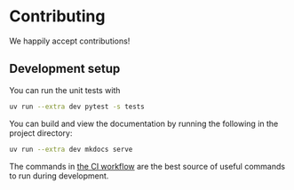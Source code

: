 # Contributing

We happily accept contributions!

## Development setup

You can run the unit tests with

```bash
uv run --extra dev pytest -s tests
```

You can build and view the documentation by running the following in the project directory:

```bash
uv run --extra dev mkdocs serve
```

The commands in [the CI workflow](https://github.com/tx-project/tx/tree/main/.github/workflows)
are the best source of useful commands to run during development.